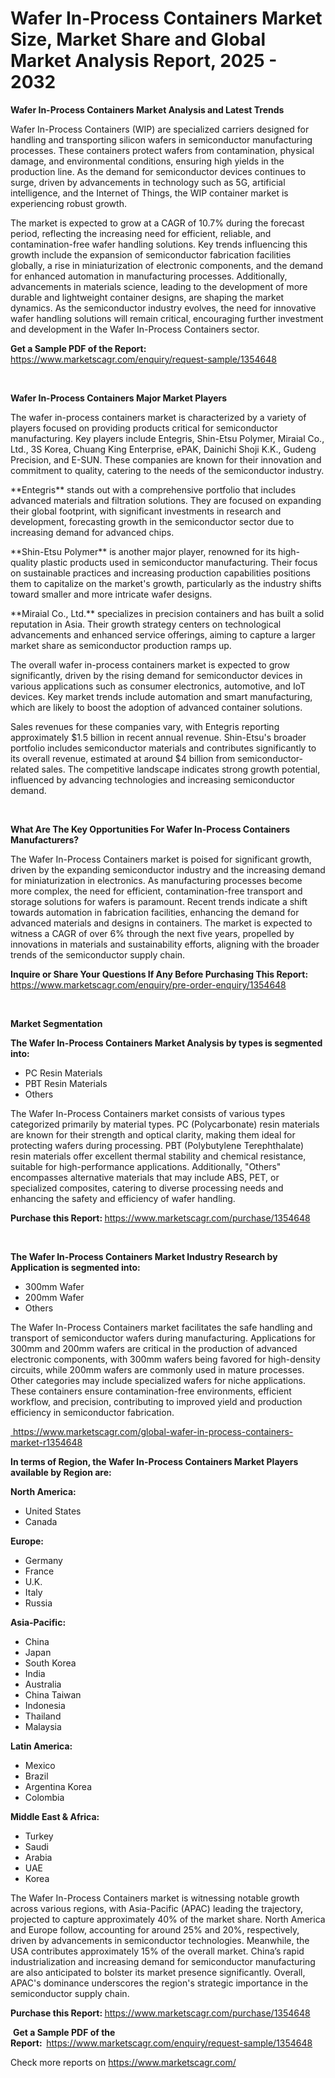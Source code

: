 <p><h1>Wafer In-Process Containers Market Size, Market Share and Global Market Analysis Report, 2025 - 2032</h1></p><p><strong>Wafer In-Process Containers Market Analysis and Latest Trends</strong></p>
<p><p>Wafer In-Process Containers (WIP) are specialized carriers designed for handling and transporting silicon wafers in semiconductor manufacturing processes. These containers protect wafers from contamination, physical damage, and environmental conditions, ensuring high yields in the production line. As the demand for semiconductor devices continues to surge, driven by advancements in technology such as 5G, artificial intelligence, and the Internet of Things, the WIP container market is experiencing robust growth.</p><p>The market is expected to grow at a CAGR of 10.7% during the forecast period, reflecting the increasing need for efficient, reliable, and contamination-free wafer handling solutions. Key trends influencing this growth include the expansion of semiconductor fabrication facilities globally, a rise in miniaturization of electronic components, and the demand for enhanced automation in manufacturing processes. Additionally, advancements in materials science, leading to the development of more durable and lightweight container designs, are shaping the market dynamics. As the semiconductor industry evolves, the need for innovative wafer handling solutions will remain critical, encouraging further investment and development in the Wafer In-Process Containers sector.</p></p>
<p><strong>Get a Sample PDF of the Report:&nbsp;</strong> <a href="https://www.marketscagr.com/enquiry/request-sample/1354648?utm_campaign=1895&utm_medium=2&utm_source=Github&utm_content=ia&utm_term=13022025&utm_id=wafer-in-process-containers">https://www.marketscagr.com/enquiry/request-sample/1354648</a></p>
<p>&nbsp;</p>
<p><strong>Wafer In-Process Containers Major Market Players</strong></p>
<p><p>The wafer in-process containers market is characterized by a variety of players focused on providing products critical for semiconductor manufacturing. Key players include Entegris, Shin-Etsu Polymer, Miraial Co., Ltd., 3S Korea, Chuang King Enterprise, ePAK, Dainichi Shoji K.K., Gudeng Precision, and E-SUN. These companies are known for their innovation and commitment to quality, catering to the needs of the semiconductor industry.</p><p>**Entegris** stands out with a comprehensive portfolio that includes advanced materials and filtration solutions. They are focused on expanding their global footprint, with significant investments in research and development, forecasting growth in the semiconductor sector due to increasing demand for advanced chips.</p><p>**Shin-Etsu Polymer** is another major player, renowned for its high-quality plastic products used in semiconductor manufacturing. Their focus on sustainable practices and increasing production capabilities positions them to capitalize on the market's growth, particularly as the industry shifts toward smaller and more intricate wafer designs.</p><p>**Miraial Co., Ltd.** specializes in precision containers and has built a solid reputation in Asia. Their growth strategy centers on technological advancements and enhanced service offerings, aiming to capture a larger market share as semiconductor production ramps up.</p><p>The overall wafer in-process containers market is expected to grow significantly, driven by the rising demand for semiconductor devices in various applications such as consumer electronics, automotive, and IoT devices. Key market trends include automation and smart manufacturing, which are likely to boost the adoption of advanced container solutions.</p><p>Sales revenues for these companies vary, with Entegris reporting approximately $1.5 billion in recent annual revenue. Shin-Etsu's broader portfolio includes semiconductor materials and contributes significantly to its overall revenue, estimated at around $4 billion from semiconductor-related sales. The competitive landscape indicates strong growth potential, influenced by advancing technologies and increasing semiconductor demand.</p></p>
<p>&nbsp;</p>
<p><strong>What Are The Key Opportunities For Wafer In-Process Containers Manufacturers?</strong></p>
<p><p>The Wafer In-Process Containers market is poised for significant growth, driven by the expanding semiconductor industry and the increasing demand for miniaturization in electronics. As manufacturing processes become more complex, the need for efficient, contamination-free transport and storage solutions for wafers is paramount. Recent trends indicate a shift towards automation in fabrication facilities, enhancing the demand for advanced materials and designs in containers. The market is expected to witness a CAGR of over 6% through the next five years, propelled by innovations in materials and sustainability efforts, aligning with the broader trends of the semiconductor supply chain.</p></p>
<p><strong>Inquire or Share Your Questions If Any Before Purchasing This Report:</strong> <a href="https://www.marketscagr.com/enquiry/pre-order-enquiry/1354648?utm_campaign=1895&utm_medium=2&utm_source=Github&utm_content=ia&utm_term=13022025&utm_id=wafer-in-process-containers">https://www.marketscagr.com/enquiry/pre-order-enquiry/1354648</a></p>
<p>&nbsp;</p>
<p><strong>Market Segmentation</strong></p>
<p><strong>The Wafer In-Process Containers Market Analysis by types is segmented into:</strong></p>
<p><ul><li>PC Resin Materials</li><li>PBT Resin Materials</li><li>Others</li></ul></p>
<p><p>The Wafer In-Process Containers market consists of various types categorized primarily by material types. PC (Polycarbonate) resin materials are known for their strength and optical clarity, making them ideal for protecting wafers during processing. PBT (Polybutylene Terephthalate) resin materials offer excellent thermal stability and chemical resistance, suitable for high-performance applications. Additionally, "Others" encompasses alternative materials that may include ABS, PET, or specialized composites, catering to diverse processing needs and enhancing the safety and efficiency of wafer handling.</p></p>
<p><strong>Purchase this Report:&nbsp;</strong><a href="https://www.marketscagr.com/purchase/1354648?utm_campaign=1895&utm_medium=2&utm_source=Github&utm_content=ia&utm_term=13022025&utm_id=wafer-in-process-containers">https://www.marketscagr.com/purchase/1354648</a></p>
<p>&nbsp;</p>
<p><strong>The Wafer In-Process Containers Market Industry Research by Application is segmented into:</strong></p>
<p><ul><li>300mm Wafer</li><li>200mm Wafer</li><li>Others</li></ul></p>
<p><p>The Wafer In-Process Containers market facilitates the safe handling and transport of semiconductor wafers during manufacturing. Applications for 300mm and 200mm wafers are critical in the production of advanced electronic components, with 300mm wafers being favored for high-density circuits, while 200mm wafers are commonly used in mature processes. Other categories may include specialized wafers for niche applications. These containers ensure contamination-free environments, efficient workflow, and precision, contributing to improved yield and production efficiency in semiconductor fabrication.</p></p>
<p><a href="https://www.marketscagr.com/global-wafer-in-process-containers-market-r1354648?utm_campaign=1895&utm_medium=2&utm_source=Github&utm_content=ia&utm_term=13022025&utm_id=wafer-in-process-containers">&nbsp;https://www.marketscagr.com/global-wafer-in-process-containers-market-r1354648</a></p>
<p><strong>In terms of Region, the Wafer In-Process Containers Market Players available by Region are:</strong></p>
<p>
    <p> <strong> North America: </strong>
        <ul>
            <li>United States</li>
            <li>Canada</li>
        </ul>
        </p> 
    <p> <strong> Europe: </strong>
        <ul>
            <li>Germany</li>
            <li>France</li>
            <li>U.K.</li>
            <li>Italy</li>
            <li>Russia</li>
        </ul>
        </p> 
    <p> <strong> Asia-Pacific: </strong>
        <ul>
            <li>China</li>
            <li>Japan</li>
            <li>South Korea</li>
            <li>India</li>
            <li>Australia</li>
            <li>China Taiwan</li>
            <li>Indonesia</li>
            <li>Thailand</li>
            <li>Malaysia</li>
        </ul>
        </p> 
    <p> <strong> Latin America: </strong>
        <ul>
            <li>Mexico</li>
            <li>Brazil</li>
            <li>Argentina Korea</li>
            <li>Colombia</li>
        </ul>
        </p> 
    <p> <strong> Middle East & Africa: </strong>
        <ul>
            <li>Turkey</li>
            <li>Saudi</li>
            <li>Arabia</li>
            <li>UAE</li>
            <li>Korea</li>
        </ul>
    </p>
    </p>
<p><p>The Wafer In-Process Containers market is witnessing notable growth across various regions, with Asia-Pacific (APAC) leading the trajectory, projected to capture approximately 40% of the market share. North America and Europe follow, accounting for around 25% and 20%, respectively, driven by advancements in semiconductor technologies. Meanwhile, the USA contributes approximately 15% of the overall market. China’s rapid industrialization and increasing demand for semiconductor manufacturing are also anticipated to bolster its market presence significantly. Overall, APAC's dominance underscores the region's strategic importance in the semiconductor supply chain.</p></p>
<p><strong>Purchase this Report: </strong><a href="https://www.marketscagr.com/purchase/1354648?utm_campaign=1895&utm_medium=2&utm_source=Github&utm_content=ia&utm_term=13022025&utm_id=wafer-in-process-containers">https://www.marketscagr.com/purchase/1354648</a></p>
<p>&nbsp;<strong>Get a Sample PDF of the Report:&nbsp;&nbsp;</strong><a href="https://www.marketscagr.com/enquiry/request-sample/1354648?utm_campaign=1895&utm_medium=2&utm_source=Github&utm_content=ia&utm_term=13022025&utm_id=wafer-in-process-containers">https://www.marketscagr.com/enquiry/request-sample/1354648</a></p>
<p><strong></strong></p>
<p>Check more reports on <a href="https://www.marketscagr.com/?utm_campaign=1895&utm_medium=2&utm_source=Github&utm_content=ia&utm_term=13022025&utm_id=wafer-in-process-containers">https://www.marketscagr.com/</a></p>